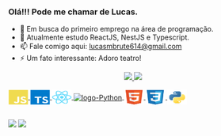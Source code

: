 ### Olá!!! Pode me chamar de Lucas.

- 🔭 Em busca do primeiro emprego na área de programação.
- 🌱 Atualmente estudo ReactJS, NestJS e Typescript.
- 📫 Fale comigo aqui: lucasmbrute614@gmail.com
- ⚡ Um fato interessante: Adoro teatro!

<div align="center">
  <a href="https://github.com/rafaballerini">
  <img height="180em" src="https://github-readme-stats.vercel.app/api?username=lucasmbrute2&show_icons=true&theme=dracula&include_all_commits=true&count_private=true"/>
  <img height="180em" src="https://github-readme-stats.vercel.app/api/top-langs/?username=lucasmbrute2&layout=compact&langs_count=7&theme=dracula"/>
</div>
<div style="display: inline_block"><br>
  <img align="center" alt="logo-Js" height="30" width="40" src="https://raw.githubusercontent.com/devicons/devicon/master/icons/javascript/javascript-plain.svg">
  <img align="center" alt="logo-Ts" height="30" width="40" src="https://raw.githubusercontent.com/devicons/devicon/master/icons/typescript/typescript-plain.svg">
  <img align="center" alt="logo-React" height="30" width="40" src="https://raw.githubusercontent.com/devicons/devicon/master/icons/react/react-original.svg">
   <img align="center" alt="logo-Python" height="30" width="40" src= "https://cdn.jsdelivr.net/gh/devicons/devicon/icons/nestjs/nestjs-plain.svg" >
  <img align="center" alt="logo-HTML" height="30" width="40" src="https://raw.githubusercontent.com/devicons/devicon/master/icons/html5/html5-original.svg">
  <img align="center" alt="logo-CSS" height="30" width="40" src="https://raw.githubusercontent.com/devicons/devicon/master/icons/css3/css3-original.svg">
  <img align="center" alt="logo-Python" height="30" width="40" src="https://raw.githubusercontent.com/devicons/devicon/master/icons/python/python-original.svg">
  </div>
  
  ##
  <div>
    <a href="https://www.linkedin.com/in/lucas-victor-de-souza-dantas" target="_blank"><img src="https://img.shields.io/badge/-LinkedIn-%230077B5?style=for-the-badge&logo=linkedin&logoColor=white" target="_blank"></a> 
      <a href="https://www.instagram.com/lucas_soruz/" target="_blank"><img src="https://img.shields.io/badge/-Instagram-%23E4405F?style=for-the-badge&logo=instagram&logoColor=white" target="_blank"></a>
  
  </div>
